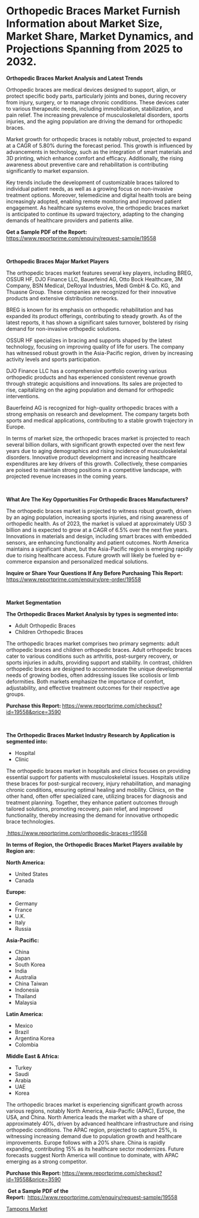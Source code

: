 <p><h1>Orthopedic Braces Market Furnish Information about Market Size, Market Share, Market Dynamics, and Projections Spanning from 2025 to 2032.</h1></p><p><strong>Orthopedic Braces Market Analysis and Latest Trends</strong></p>
<p><p>Orthopedic braces are medical devices designed to support, align, or protect specific body parts, particularly joints and bones, during recovery from injury, surgery, or to manage chronic conditions. These devices cater to various therapeutic needs, including immobilization, stabilization, and pain relief. The increasing prevalence of musculoskeletal disorders, sports injuries, and the aging population are driving the demand for orthopedic braces.</p><p>Market growth for orthopedic braces is notably robust, projected to expand at a CAGR of 5.80% during the forecast period. This growth is influenced by advancements in technology, such as the integration of smart materials and 3D printing, which enhance comfort and efficacy. Additionally, the rising awareness about preventive care and rehabilitation is contributing significantly to market expansion.</p><p>Key trends include the development of customizable braces tailored to individual patient needs, as well as a growing focus on non-invasive treatment options. Moreover, telemedicine and digital health tools are being increasingly adopted, enabling remote monitoring and improved patient engagement. As healthcare systems evolve, the orthopedic braces market is anticipated to continue its upward trajectory, adapting to the changing demands of healthcare providers and patients alike.</p></p>
<p><strong>Get a Sample PDF of the Report:&nbsp;</strong> <a href="https://www.reportprime.com/enquiry/request-sample/19558?utm_campaign=3103&utm_medium=2&utm_source=Github&utm_content=ia&utm_term=19032025&utm_id=orthopedic-braces">https://www.reportprime.com/enquiry/request-sample/19558</a></p>
<p>&nbsp;</p>
<p><strong>Orthopedic Braces Major Market Players</strong></p>
<p><p>The orthopedic braces market features several key players, including BREG, OSSUR HF, DJO Finance LLC, Bauerfeind AG, Otto Bock Healthcare, 3M Company, BSN Medical, DeRoyal Industries, Medi GmbH & Co. KG, and Thuasne Group. These companies are recognized for their innovative products and extensive distribution networks.</p><p>BREG is known for its emphasis on orthopedic rehabilitation and has expanded its product offerings, contributing to steady growth. As of the latest reports, it has shown a significant sales turnover, bolstered by rising demand for non-invasive orthopedic solutions.</p><p>OSSUR HF specializes in bracing and supports shaped by the latest technology, focusing on improving quality of life for users. The company has witnessed robust growth in the Asia-Pacific region, driven by increasing activity levels and sports participation.</p><p>DJO Finance LLC has a comprehensive portfolio covering various orthopedic products and has experienced consistent revenue growth through strategic acquisitions and innovations. Its sales are projected to rise, capitalizing on the aging population and demand for orthopedic interventions.</p><p>Bauerfeind AG is recognized for high-quality orthopedic braces with a strong emphasis on research and development. The company targets both sports and medical applications, contributing to a stable growth trajectory in Europe.</p><p>In terms of market size, the orthopedic braces market is projected to reach several billion dollars, with significant growth expected over the next few years due to aging demographics and rising incidence of musculoskeletal disorders. Innovative product development and increasing healthcare expenditures are key drivers of this growth. Collectively, these companies are poised to maintain strong positions in a competitive landscape, with projected revenue increases in the coming years.</p></p>
<p>&nbsp;</p>
<p><strong>What Are The Key Opportunities For Orthopedic Braces Manufacturers?</strong></p>
<p><p>The orthopedic braces market is projected to witness robust growth, driven by an aging population, increasing sports injuries, and rising awareness of orthopedic health. As of 2023, the market is valued at approximately USD 3 billion and is expected to grow at a CAGR of 6.5% over the next five years. Innovations in materials and design, including smart braces with embedded sensors, are enhancing functionality and patient outcomes. North America maintains a significant share, but the Asia-Pacific region is emerging rapidly due to rising healthcare access. Future growth will likely be fueled by e-commerce expansion and personalized medical solutions.</p></p>
<p><strong>Inquire or Share Your Questions If Any Before Purchasing This Report:</strong> <a href="https://www.reportprime.com/enquiry/pre-order/19558?utm_campaign=3103&utm_medium=2&utm_source=Github&utm_content=ia&utm_term=19032025&utm_id=orthopedic-braces">https://www.reportprime.com/enquiry/pre-order/19558</a></p>
<p>&nbsp;</p>
<p><strong>Market Segmentation</strong></p>
<p><strong>The Orthopedic Braces Market Analysis by types is segmented into:</strong></p>
<p><ul><li>Adult Orthopedic Braces</li><li>Children Orthopedic Braces</li></ul></p>
<p><p>The orthopedic braces market comprises two primary segments: adult orthopedic braces and children orthopedic braces. Adult orthopedic braces cater to various conditions such as arthritis, post-surgery recovery, or sports injuries in adults, providing support and stability. In contrast, children orthopedic braces are designed to accommodate the unique developmental needs of growing bodies, often addressing issues like scoliosis or limb deformities. Both markets emphasize the importance of comfort, adjustability, and effective treatment outcomes for their respective age groups.</p></p>
<p><strong>Purchase this Report:&nbsp;</strong><a href="https://www.reportprime.com/checkout?id=19558&price=3590&utm_campaign=3103&utm_medium=2&utm_source=Github&utm_content=ia&utm_term=19032025&utm_id=orthopedic-braces">https://www.reportprime.com/checkout?id=19558&price=3590</a></p>
<p>&nbsp;</p>
<p><strong>The Orthopedic Braces Market Industry Research by Application is segmented into:</strong></p>
<p><ul><li>Hospital</li><li>Clinic</li></ul></p>
<p><p>The orthopedic braces market in hospitals and clinics focuses on providing essential support for patients with musculoskeletal issues. Hospitals utilize these braces for post-surgical recovery, injury rehabilitation, and managing chronic conditions, ensuring optimal healing and mobility. Clinics, on the other hand, often offer specialized care, utilizing braces for diagnosis and treatment planning. Together, they enhance patient outcomes through tailored solutions, promoting recovery, pain relief, and improved functionality, thereby increasing the demand for innovative orthopedic brace technologies.</p></p>
<p><a href="https://www.reportprime.com/orthopedic-braces-r19558?utm_campaign=3103&utm_medium=2&utm_source=Github&utm_content=ia&utm_term=19032025&utm_id=orthopedic-braces">&nbsp;https://www.reportprime.com/orthopedic-braces-r19558</a></p>
<p><strong>In terms of Region, the Orthopedic Braces Market Players available by Region are:</strong></p>
<p>
    <p> <strong> North America: </strong>
        <ul>
            <li>United States</li>
            <li>Canada</li>
        </ul>
        </p> 
    <p> <strong> Europe: </strong>
        <ul>
            <li>Germany</li>
            <li>France</li>
            <li>U.K.</li>
            <li>Italy</li>
            <li>Russia</li>
        </ul>
        </p> 
    <p> <strong> Asia-Pacific: </strong>
        <ul>
            <li>China</li>
            <li>Japan</li>
            <li>South Korea</li>
            <li>India</li>
            <li>Australia</li>
            <li>China Taiwan</li>
            <li>Indonesia</li>
            <li>Thailand</li>
            <li>Malaysia</li>
        </ul>
        </p> 
    <p> <strong> Latin America: </strong>
        <ul>
            <li>Mexico</li>
            <li>Brazil</li>
            <li>Argentina Korea</li>
            <li>Colombia</li>
        </ul>
        </p> 
    <p> <strong> Middle East & Africa: </strong>
        <ul>
            <li>Turkey</li>
            <li>Saudi</li>
            <li>Arabia</li>
            <li>UAE</li>
            <li>Korea</li>
        </ul>
    </p>
    </p>
<p><p>The orthopedic braces market is experiencing significant growth across various regions, notably North America, Asia-Pacific (APAC), Europe, the USA, and China. North America leads the market with a share of approximately 40%, driven by advanced healthcare infrastructure and rising orthopedic conditions. The APAC region, projected to capture 25%, is witnessing increasing demand due to population growth and healthcare improvements. Europe follows with a 20% share. China is rapidly expanding, contributing 15% as its healthcare sector modernizes. Future forecasts suggest North America will continue to dominate, with APAC emerging as a strong competitor.</p></p>
<p><strong>Purchase this Report: </strong><a href="https://www.reportprime.com/checkout?id=19558&price=3590&utm_campaign=3103&utm_medium=2&utm_source=Github&utm_content=ia&utm_term=19032025&utm_id=orthopedic-braces">https://www.reportprime.com/checkout?id=19558&price=3590</a></p>
<p>&nbsp;<strong>Get a Sample PDF of the Report:&nbsp;&nbsp;</strong><a href="https://www.reportprime.com/enquiry/request-sample/19558?utm_campaign=3103&utm_medium=2&utm_source=Github&utm_content=ia&utm_term=19032025&utm_id=orthopedic-braces">https://www.reportprime.com/enquiry/request-sample/19558</a></p>
<p><strong></strong></p>
<p><p><a href="https://github.com/thatejanet4y/Market-Research-Report-List-1/blob/main/tampons-market.md?utm_campaign=3103&utm_medium=2&utm_source=Github&utm_content=ia&utm_term=19032025&utm_id=orthopedic-braces">Tampons Market</a></p></p>